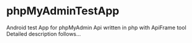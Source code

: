 # phpMyAdminTestApp
Android test App for phpMyAdmin Api written in php with ApiFrame tool
Detailed description follows...
